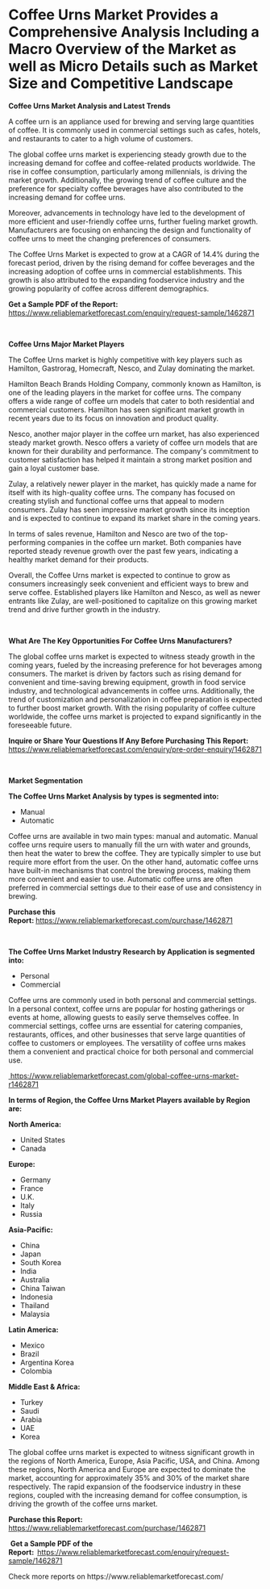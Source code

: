 <p><h1>Coffee Urns Market Provides a Comprehensive Analysis Including a Macro Overview of the Market as well as Micro Details such as Market Size and Competitive Landscape</h1></p><p><strong>Coffee Urns Market Analysis and Latest Trends</strong></p>
<p><p>A coffee urn is an appliance used for brewing and serving large quantities of coffee. It is commonly used in commercial settings such as cafes, hotels, and restaurants to cater to a high volume of customers.</p><p>The global coffee urns market is experiencing steady growth due to the increasing demand for coffee and coffee-related products worldwide. The rise in coffee consumption, particularly among millennials, is driving the market growth. Additionally, the growing trend of coffee culture and the preference for specialty coffee beverages have also contributed to the increasing demand for coffee urns.</p><p>Moreover, advancements in technology have led to the development of more efficient and user-friendly coffee urns, further fueling market growth. Manufacturers are focusing on enhancing the design and functionality of coffee urns to meet the changing preferences of consumers.</p><p>The Coffee Urns Market is expected to grow at a CAGR of 14.4% during the forecast period, driven by the rising demand for coffee beverages and the increasing adoption of coffee urns in commercial establishments. This growth is also attributed to the expanding foodservice industry and the growing popularity of coffee across different demographics.</p></p>
<p><strong>Get a Sample PDF of the Report:&nbsp;</strong> <a href="https://www.reliablemarketforecast.com/enquiry/request-sample/1462871">https://www.reliablemarketforecast.com/enquiry/request-sample/1462871</a></p>
<p>&nbsp;</p>
<p><strong>Coffee Urns Major Market Players</strong></p>
<p><p>The Coffee Urns market is highly competitive with key players such as Hamilton, Gastrorag, Homecraft, Nesco, and Zulay dominating the market. </p><p>Hamilton Beach Brands Holding Company, commonly known as Hamilton, is one of the leading players in the market for coffee urns. The company offers a wide range of coffee urn models that cater to both residential and commercial customers. Hamilton has seen significant market growth in recent years due to its focus on innovation and product quality.</p><p>Nesco, another major player in the coffee urn market, has also experienced steady market growth. Nesco offers a variety of coffee urn models that are known for their durability and performance. The company's commitment to customer satisfaction has helped it maintain a strong market position and gain a loyal customer base.</p><p>Zulay, a relatively newer player in the market, has quickly made a name for itself with its high-quality coffee urns. The company has focused on creating stylish and functional coffee urns that appeal to modern consumers. Zulay has seen impressive market growth since its inception and is expected to continue to expand its market share in the coming years.</p><p>In terms of sales revenue, Hamilton and Nesco are two of the top-performing companies in the coffee urn market. Both companies have reported steady revenue growth over the past few years, indicating a healthy market demand for their products.</p><p>Overall, the Coffee Urns market is expected to continue to grow as consumers increasingly seek convenient and efficient ways to brew and serve coffee. Established players like Hamilton and Nesco, as well as newer entrants like Zulay, are well-positioned to capitalize on this growing market trend and drive further growth in the industry.</p></p>
<p>&nbsp;</p>
<p><strong>What Are The Key Opportunities For Coffee Urns Manufacturers?</strong></p>
<p><p>The global coffee urns market is expected to witness steady growth in the coming years, fueled by the increasing preference for hot beverages among consumers. The market is driven by factors such as rising demand for convenient and time-saving brewing equipment, growth in food service industry, and technological advancements in coffee urns. Additionally, the trend of customization and personalization in coffee preparation is expected to further boost market growth. With the rising popularity of coffee culture worldwide, the coffee urns market is projected to expand significantly in the foreseeable future.</p></p>
<p><strong>Inquire or Share Your Questions If Any Before Purchasing This Report:</strong> <a href="https://www.reliablemarketforecast.com/enquiry/pre-order-enquiry/1462871">https://www.reliablemarketforecast.com/enquiry/pre-order-enquiry/1462871</a></p>
<p>&nbsp;</p>
<p><strong>Market Segmentation</strong></p>
<p><strong>The Coffee Urns Market Analysis by types is segmented into:</strong></p>
<p><ul><li>Manual</li><li>Automatic</li></ul></p>
<p><p>Coffee urns are available in two main types: manual and automatic. Manual coffee urns require users to manually fill the urn with water and grounds, then heat the water to brew the coffee. They are typically simpler to use but require more effort from the user. On the other hand, automatic coffee urns have built-in mechanisms that control the brewing process, making them more convenient and easier to use. Automatic coffee urns are often preferred in commercial settings due to their ease of use and consistency in brewing.</p></p>
<p><strong>Purchase this Report:&nbsp;</strong><a href="https://www.reliablemarketforecast.com/purchase/1462871">https://www.reliablemarketforecast.com/purchase/1462871</a></p>
<p>&nbsp;</p>
<p><strong>The Coffee Urns Market Industry Research by Application is segmented into:</strong></p>
<p><ul><li>Personal</li><li>Commercial</li></ul></p>
<p><p>Coffee urns are commonly used in both personal and commercial settings. In a personal context, coffee urns are popular for hosting gatherings or events at home, allowing guests to easily serve themselves coffee. In commercial settings, coffee urns are essential for catering companies, restaurants, offices, and other businesses that serve large quantities of coffee to customers or employees. The versatility of coffee urns makes them a convenient and practical choice for both personal and commercial use.</p></p>
<p><a href="https://www.reliablemarketforecast.com/global-coffee-urns-market-r1462871">&nbsp;https://www.reliablemarketforecast.com/global-coffee-urns-market-r1462871</a></p>
<p><strong>In terms of Region, the Coffee Urns Market Players available by Region are:</strong></p>
<p>
    <p> <strong> North America: </strong>
        <ul>
            <li>United States</li>
            <li>Canada</li>
        </ul>
        </p> 
    <p> <strong> Europe: </strong>
        <ul>
            <li>Germany</li>
            <li>France</li>
            <li>U.K.</li>
            <li>Italy</li>
            <li>Russia</li>
        </ul>
        </p> 
    <p> <strong> Asia-Pacific: </strong>
        <ul>
            <li>China</li>
            <li>Japan</li>
            <li>South Korea</li>
            <li>India</li>
            <li>Australia</li>
            <li>China Taiwan</li>
            <li>Indonesia</li>
            <li>Thailand</li>
            <li>Malaysia</li>
        </ul>
        </p> 
    <p> <strong> Latin America: </strong>
        <ul>
            <li>Mexico</li>
            <li>Brazil</li>
            <li>Argentina Korea</li>
            <li>Colombia</li>
        </ul>
        </p> 
    <p> <strong> Middle East & Africa: </strong>
        <ul>
            <li>Turkey</li>
            <li>Saudi</li>
            <li>Arabia</li>
            <li>UAE</li>
            <li>Korea</li>
        </ul>
    </p>
    </p>
<p><p>The global coffee urns market is expected to witness significant growth in the regions of North America, Europe, Asia Pacific, USA, and China. Among these regions, North America and Europe are expected to dominate the market, accounting for approximately 35% and 30% of the market share respectively. The rapid expansion of the foodservice industry in these regions, coupled with the increasing demand for coffee consumption, is driving the growth of the coffee urns market.</p></p>
<p><strong>Purchase this Report: </strong><a href="https://www.reliablemarketforecast.com/purchase/1462871">https://www.reliablemarketforecast.com/purchase/1462871</a></p>
<p>&nbsp;<strong>Get a Sample PDF of the Report:&nbsp;&nbsp;</strong><a href="https://www.reliablemarketforecast.com/enquiry/request-sample/1462871">https://www.reliablemarketforecast.com/enquiry/request-sample/1462871</a></p>
<p><strong></strong></p>
<p>Check more reports on https://www.reliablemarketforecast.com/</p>